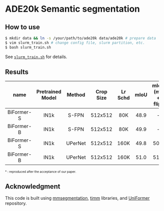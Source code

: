 # ADE20k Semantic segmentation

## How to use

```bash
$ mkdir data && ln -s /your/path/to/ade20k data/ade20k # prepare data
$ vim slurm_train.sh # change config file, slurm partition, etc.
$ bash slurm_train.sh
```

See [`slurm_train.sh`](./slurm_train.sh) for details.

## Results

| name | Pretrained Model | Method | Crop Size | Lr Schd | mIoU | mIoU (ms + flip) | log | tensorboard log<sup>*</sup> | config |
|:---:|:---:|:---:|:---:|:---:|:---:|:---:|:---:|:---:|:---:|
| BiFormer-S | IN1k | S-FPN | 512x512 | 80K | 48.9 | - | [log](https://1drv.ms/u/s!AkBbczdRlZvChSjgc05WLlcybVSL?e=CmnxZd) | [tensorboard.dev](https://tensorboard.dev/experiment/PYUWpJDvTnSLOTVFNEPzMw/#scalars&tagFilter=mIoU&_smoothingWeight=0) | [config](./configs/ade20k/sfpn.biformer_small.py) |
| BiFormer-B | IN1k | S-FPN | 512x512 | 80K | 49.9 | - | [log](https://1drv.ms/u/s!AkBbczdRlZvChSmDV-OKBxckin52?e=zw7PaD) | - | [config](./configs/ade20k/sfpn.biformer_base.py)|
| BiFormer-S | IN1k | UPerNet | 512x512 | 160K | 49.8 | 50.8 | [log](https://1drv.ms/u/s!AkBbczdRlZvChSoPnL0axfXOKP9M?e=xk5Ard) | - | [config](./configs/ade20k/upernet.biformer_small.py) |
| BiFormer-B | IN1k | UPerNet | 512x512 | 160K | 51.0 | 51.7 | [log](https://1drv.ms/u/s!AkBbczdRlZvChSscYzL_UEd8spSi?e=DXjhbY) | - | [config](./configs/ade20k/upernet.biformer_base.py) |

<font size=1>* : reproduced after the acceptance of our paper.</font>

## Acknowledgment 

This code is built using [mmsegmentation](https://github.com/open-mmlab/mmsegmentation), [timm](https://github.com/rwightman/pytorch-image-models) libraries, and [UniFormer](https://github.com/Sense-X/UniFormer) repository.
